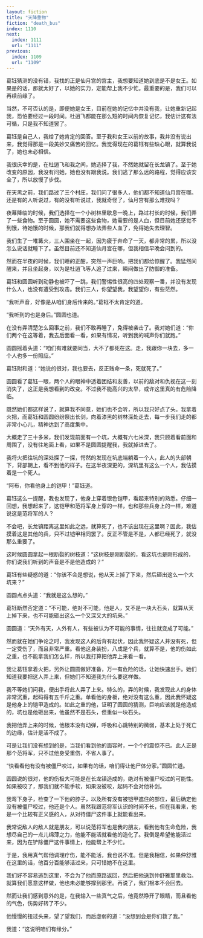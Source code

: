 ```yaml
---
layout: fiction
title: "天降重物"
fiction: "death_bus"
index: 1110
next:
  index: 1111
  url: "1111"
previous:
  index: 1109
  url: "1109"
---
```

葛钰猜测的没有错，我找的正是仙月宫的宫主，我想要知道她到底是不是女王。如果是的话，那就太好了，以她的实力，定能帮上我不少忙。最重要的是，我们可以再续前缘了。

当然，不可否认的是，即便她是女王，目前在她的记忆中并没有我，让她重新记起我，恐怕要经过一段时间。杜逍飞都能在那么短的时间内恢复记忆，我估计这有法可循，只是我不知道罢了。

葛钰是自己人，我给了她肯定的回答。至于我和女王以前的故事，我并没有说出来，我觉得那是一段美妙又痛苦的回忆。我觉得现在的葛钰有些缺心眼，就算我说了，她也未必相信。

我很庆幸的是，在杜逍飞和我之间，她选择了我，不然她就留在长龙镇了。至于她改变的原因，我没有问她，她也没有跟我说。我们逃了那么远的路程，觉得应该安全了，所以放慢了步伐。

在天黑之前，我们路过了三个村庄，我们问了很多人，他们都不知道仙月宫在哪。还是有的人听说过，有的没有听说过，我就奇怪了，仙月宫有那么难找吗？

夜幕降临的时候，我们选择在一个小树林里歇息一晚上，路过村长的时候，我们弄了一些食物。至于圆圆，她不需要这些食物，她需要的是人血，但目前她还感觉不到饿，待她饿的时候，那我们就得想办法弄些人血了，免得她失去理智。

我们生了一堆篝火，三人围坐在一起，因为疲于奔命了一天，都非常的累，所以没怎么说话就睡下了。虽然目前还不知道仙月宫在哪，但我相信早晚会问到的。

然而在半夜的时候，我们睡的正酣，突然一声巨响，把我们都给惊醒了。我猛然间醒来，并且坐起身，以为是杜逍飞等人追了过来，瞬间做出了防御的准备。

葛钰和圆圆听到动静也被吓了一跳，我们警惕性很高的四处观察一番，并没有发现什么人，也没有遭受到攻击。我们三人，你望望我，我望望你，有些茫然。

“我听声音，好像是从咱们身后传来的。”葛钰不太肯定的道。

“我听到的也是身后。”圆圆也道。

在没有弄清楚怎么回事之前，我们不敢再睡了，免得被袭击了。我对她们道：“你们两个在这等着，我去后面看一看，如果有情况，听到我的喊声你们就跑。”

圆圆摇着头道：“咱们有难就要同当，大不了都死在这。走，我跟你一块去，多一个人也多一份照应。”

葛钰附和道：“她说的很对，我也要去，反正贱命一条，死就死了。”

圆圆看了葛钰一眼，两个人的眼神中透着团结和友善，以前的敌对和仇视在这一刻消失了，这正是我想看到的改变。不过我不能高兴的太早，或许这里真的有危险降临。

既然她们都这样说了，就算我不同意，她们也不会听，所以我只好点了头。我拿着火把，而葛钰和圆圆纷纷祭出长剑，向着漆黑的树林深处走去，每一步我们走的都非常小心儿，精神达到了高度集中。

大概走了三十多米，我们发现前面有一个坑，大概有六七米深，我只顾着看前面和周围了，没有往地面上看，如果不是圆圆提醒我，我就掉进去了。

我将火把往坑的深处探了一探，愕然的发现在坑底端躺着一个人，此人的头部朝下，背部朝上，看不到他的样子。在这半夜深更的，深坑里有这么一个人，我估摸着是一个死人。

“阿布，你看他身上的铠甲！”葛钰道。

葛钰这么一提醒，我也发现了，他身上穿着银色铠甲，看起来特别的熟悉。仔细一回想，我想起来了，这铠甲和范将军身上穿的一样，也和那些兵身上的一样，难道说这是范将军的人？

不会吧，长龙镇距离这里如此之远，就算死了，也不该出现在这里啊？因此，我估摸着这是其他的兵，只不过铠甲相同罢了。反正不管是不是，人都已经死了，就没那么重要了。

这时候圆圆拿起一根断裂的树枝道：“这树枝是刚断裂的，看这坑也是刚形成的，你们说我们听到的声音是不是他造成的？”

葛钰有些疑惑的道：“你该不会是想说，他从天上掉了下来，然后砸出这么一个大坑来？”

圆圆点点头道：“我就是这么想的。”

葛钰断然否定道：“不可能，绝对不可能，他是人，又不是一块大石头，就算从天上掉下来，也不可能砸出这么一个又深又大的坑来。”

圆圆道：“天外有天，人外有人，有些被认为不可能的事情，往往就变成了可能。”

然而就在她们争论之时，我发现这人的后背有起伏，因此我怀疑这人并没有死，但一定受伤了，而且非常严重。看他这身装扮，八成是个兵，就算不是，他的伤如此之重，也不能拿我们怎么样，所以我打算把他弄上来看一看。

我让葛钰拿着火把，另外让圆圆做好准备，万一有危险的话，让她快速出手。她们知道我要把这人弄上来，但她们不知道我为什么要这样做。

我不等她们问我，便出手将此人弄了上来。特么的，弄的时候，我发现此人的身体非常沉重，起码得有五千斤之重。单看他的身板，绝对没有这么重，因此我怀疑这是他身上的铠甲造成的。如此之重的他，证明了圆圆的猜测，巨响应该就是他造成的，坑也是他砸出来，他虽然不是石头，但重似一块石头。

我把他弄上来的时候，他根本没有动弹，呼吸和心跳特别的微弱，基本上处于死亡的边缘，估计是活不成了。

可是让我们没有想到的是，当我们看到他的面容时，一个个的震惊不已。此人正是那个范将军，只不过他身受重伤，不省人事了。

“快看看他有没有被僵尸咬过，如果有的话，咱们得让他尸体分家。”圆圆忙道。

圆圆说的很对，他的伤极大可能是在长龙镇造成的，绝对有被僵尸咬过的可能性。如果被咬了，那我们就不能手软，如果没被咬，起码不会对他补剑。

我弯下身子，检查了一下他的脖子，以及所有没有被铠甲遮住的部位，最后确定他没有被僵尸咬过，他还是个人。虽然我跟范将军认识的时间不长，但在我看来，他是一个比较有正义感的人，从对待僵尸这件事上就能看出来。

我常说敌人的敌人就是朋友，可以说范将军也是我的朋友，看到他有生命危险，我想尽自己的一点儿绵薄之力，他能不能活就看他的造化了。我倒是希望他能活过来，因为在铲除僵尸这件事情上，他能帮上不少忙。

于是，我用真气帮他调理疗伤，能不能活，我也说不准。但是我相信，如果仲舒雅在这里的话，他百分百能够活过来，只可惜她不在这里。

我们好不容易逃到这里，不会为了他而原路返回，然后把他送到仲舒雅那里救治。就算我们愿意这样做，他也未必能够撑到那里。再说了，我们根本不会回去。

然而让我们感到意外的是，在我输入一些真气之后，他竟然睁开了眼睛，而且看他的气色，伤势好转了不少。

他慢慢的扭过头来，望了望我们，而后虚弱的道：“没想到会是你们救了我。”

我道：“这说明咱们有缘分。”